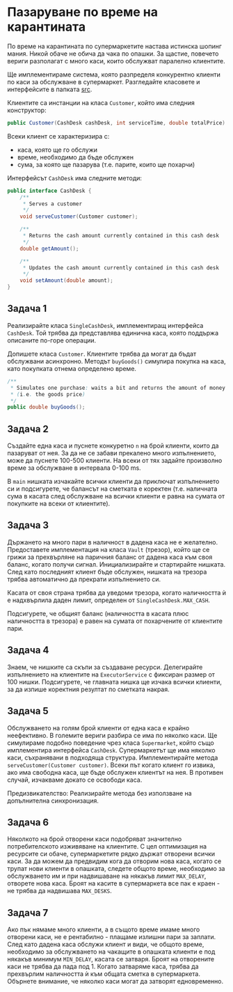 # Пазаруване по време на карантината

По време на карантината по супермаркетите настава истинска шопинг мания. Никой
обаче не обича да чака по опашки. За щастие, повечето вериги разполагат с много
каси, които обслужват паралелно клиентите.

Ще имплементираме система, която разпределя конкурентно клиенти по каси за
обслужване в супермаркет. Разгледайте класовете и интерфейсите в папката
[src](src/org/elsys/duzunov).

Клиентите са инстанции на класа `Customer`, който има следния конструктор:

```java
public Customer(CashDesk cashDesk, int serviceTime, double totalPrice)
```

Всеки клиент се характеризира с:
* каса, която ще го обслужи
* време, необходимо да бъде обслужен
* сума, за която ще пазарува (т.е. парите, които ще похарчи)

Интерфейсът `CashDesk` има следните методи:

```java
public interface CashDesk {
    /**
     * Serves a customer
     */
    void serveCustomer(Customer customer);

    /**
     * Returns the cash amount currently contained in this cash desk
     */
    double getAmount();

    /**
     * Updates the cash amount currently contained in this cash desk
     */
    void setAmount(double amount);
}
```

## Задача 1

Реализирайте класа `SingleCashDesk`, имплементиращ интерфейса `CashDesk`. Той
трябва да представлява единична каса, която поддържа описаните по-горе операции.

Допишете класа `Customer`. Клиентите трябва да могат да бъдат обслужвани
асинхронно. Методът `buyGoods()` симулира покупка на каса, като покупката отнема
определено време.

```java
/**
 * Simulates one purchase: waits a bit and returns the amount of money spent
 * (i.e. the goods price)
 */
public double buyGoods();
```

## Задача 2

Създайте една каса и пуснете конкуретно `n` на брой клиенти, които да пазаруват
от нея. За да не се забави прекалено много изпълнението, може да пуснете 100-500
клиенти. На всеки от тях задайте произволно време за обслужване в интервала
0-100 ms.

В `main` нишката изчакайте всички клиенти да приключат изпълнението си и
подсигурете, че балансът на сметката е коректен (т.е. наличната сума в касата
след обслужване на всички клиенти е равна на сумата от покупките на всеки от
клиентите).

## Задача 3

Държането на много пари в наличност в дадена каса не е желателно. Предоставете
имплементация на класа `Vault` (трезор), който ще се грижи за прехвърляне на
паричния баланс от дадена каса към своя баланс, когато получи сигнал.
Инициализирайте и стартирайте нишката. След като последният клиент бъде
обслужен, нишката на трезора трябва автоматично да прекрати изпълнението си.

Касата от своя страна трябва да уведоми трезора, когато наличността ѝ е
надхвърлила даден лимит, определен от `SingleCashDesk.MAX_CASH`.

Подсигурете, че общият баланс (наличността в касата плюс наличността в трезора)
е равeн на сумата от похарчените от клиентите пари.

## Задача 4

Знаем, че нишките са скъпи за създаване ресурси. Делегирайте изпълнението на
клиентите на `ExecutorService` с фиксиран размер от 100 нишки. Подсигурете, че
главната нишка ще изчака всички клиенти, за да изпише коректния резултат по
сметката накрая.

## Задача 5

Обслужването на голям брой клиенти от една каса е крайно неефективно. В големите
вериги разбира се има по няколко каси. Ще симулираме подобно поведение чрез
класа `Supermarket`, който също имплементира интерфейса `CashDesk`.
Супермаркетът ще има няколко каси, съхранявани в подходяща структура.
Имплементирайте метода `serveCustomer(Customer customer)`. Всеки път когато
клиент го извика, ако има свободна каса, ще бъде обслужен клиентът на нея. В
противен случай, изчакваме докато се освободи каса. 

Предизвикателство: Реализирайте метода без използване на допълнителна
синхронизация.

## Задача 6

Няколкото на брой отворени каси подобряват значително потребителското изживяване
на клиентите. С цел оптимизация на ресурсите си обаче, супермаркетите рядко
държат отворени всички каси. За да можем да предвидим кога да отворим нова каса,
когато се трупат нови клиенти в опашката, следете общото време, необходимо за
обслужването им и при надвишаване на някакъв лимит `MAX_DELAY`, отворете нова
каса. Броят на касите в супермаркета все пак е краен - не трябва да надвишава
`MAX_DESKS`.
 
## Задача 7

Ако пък нямаме много клиенти, а в същото време имаме много отворени каси, не е
рентабилно - плащаме излишни пари за заплати. След като дадена каса обслужи
клиент и види, че общото време, необходимо за обслужването на чакащите в
опашката клиенти е под някакъв минимум `MIN_DELAY`, касата се затваря. Броят на
отворените каси не трябва да пада под 1. Когато затваряме каса, трябва да
прехвърлим наличността ѝ към общата сметка в супермаркета. Обърнете внимание, че
няколко каси могат да затворят едновременно.
